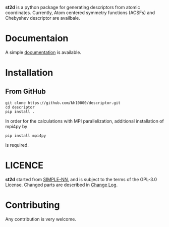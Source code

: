 **st2d** is a python package for generating descriptors from atomic coordinates.
Currently, Atom centered symmetry functions (ACSFs) and Chebyshev descriptor are availbale.

# Documentaion
A simple [documentation](https://kh10000.github.io/st2d) is available.

# Installation
## From GitHub
```
git clone https://github.com/kh10000/descriptor.git
cd descriptor
pip install .
```
In order for the calculations with MPI parallelization, additional installation of mpi4py by
```
pip install mpi4py
```
is required.

# LICENCE
**st2d** started from [SIMPLE-NN](https://github.com/MDIL-SNU/SIMPLE-NN), and is subject to the terms of the GPL-3.0 License.
Changed parts are described in [Change Log](*).

# Contributing
Any contribution is very welcome.
